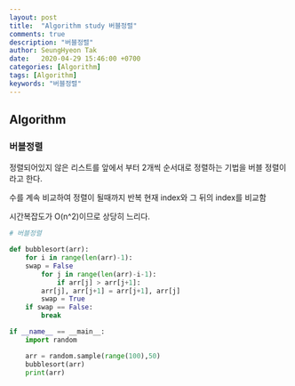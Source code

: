 ```yaml
---
layout: post
title:  "Algorithm study 버블정렬"
comments: true
description: "버블정렬"
author: SeungHyeon Tak
date:   2020-04-29 15:46:00 +0700
categories: [Algorithm]
tags: [Algorithm]
keywords: "버블정렬"
---
```

## Algorithm

### 버블정렬

정렬되어있지 않은 리스트를 앞에서 부터 2개씩 순서대로 정렬하는 기법을 버블 정렬이라고 한다.

수를 계속 비교하여 정렬이 될때까지 반복 현재 index와 그 뒤의 index를 비교함

시간복잡도가 O(n^2)이므로 상당히 느리다.

```python
# 버블정렬

def bubblesort(arr):
    for i in range(len(arr)-1):
	swap = False
        for j in range(len(arr)-i-1):
            if arr[j] > arr[j+1]:
		arr[j], arr[j+1] = arr[j+1], arr[j]
		swap = True
	if swap == False:
	    break

if __name__ == __main__:
    import random

    arr = random.sample(range(100),50)
    bubblesort(arr)
    print(arr)
```
